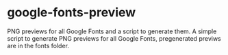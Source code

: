 # google-fonts-preview
PNG previews for all Google Fonts and a script to generate them.
A simple script to generate PNG previews for all Google Fonts, pregenerated previws are in the fonts folder.
